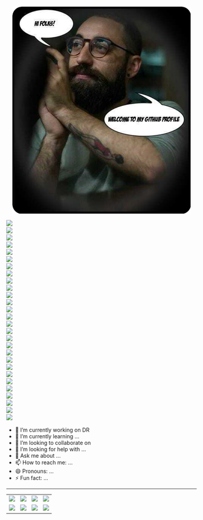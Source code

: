 <p align="center">
  <img src="./assets/me.png">
<main class="grid">
  <div class="box">
  <img src="https://img.shields.io/badge/TypeScript-007ACC?style=for-the-badge&logo=typescript&logoColor=white"></div>
  <div class="box"><img src="https://img.shields.io/badge/JavaScript-F7DF1E?style=for-the-badge&logo=javascript&logoColor=black"></div>
  <div class="box"><img src="https://img.shields.io/badge/Node.js-43853D?style=for-the-badge&logo=node.js&logoColor=white"></div>
  <div class="box"><img src="https://img.shields.io/badge/React-20232A?style=for-the-badge&logo=react&logoColor=61DAFB"></div>
  <div class="box"><img src="https://img.shields.io/badge/Angular-DD0031?style=for-the-badge&logo=angular&logoColor=white"></div>
  <div class="box"><img src="https://img.shields.io/badge/Tailwind_CSS-38B2AC?style=for-the-badge&logo=tailwind-css&logoColor=white"></div>
  <div class="box"><img src="https://img.shields.io/badge/Material--UI-0081CB?style=for-the-badge&logo=material-ui&logoColor=white"></div>
  <div class="box"><img src="https://img.shields.io/badge/Amazon_AWS-232F3E?style=for-the-badge&logo=amazon-aws&logoColor=white"></div>
  <div class="box"><img src="https://img.shields.io/badge/Heroku-430098?style=for-the-badge&logo=heroku&logoColor=white"></div>
  <div class="box"><img src="https://img.shields.io/badge/Docker-2CA5E0?style=for-the-badge&logo=docker&logoColor=white"></div>
  <div class="box"><img src="https://img.shields.io/badge/Git-F05032?style=for-the-badge&logo=git&logoColor=white"></div>
  <div class="box"><img src="https://img.shields.io/badge/Visual_Studio_Code-0078D4?style=for-the-badge&logo=visual%20studio%20code&logoColor=white"></div>
  <div class="box"><img src="https://img.shields.io/badge/next.js-000000?style=for-the-badge&logo=next.js&logoColor=white"></div>
  <div class="box"><img src="https://img.shields.io/badge/MySQL-00000F?style=for-the-badge&logo=mysql&logoColor=white"></div>
  <div class="box"><img src="https://img.shields.io/badge/PostgreSQL-316192?style=for-the-badge&logo=postgresql&logoColor=white"></div>
  <div class="box"><img src="https://img.shields.io/badge/Arch_Linux-1793D1?style=for-the-badge&logo=arch-linux&logoColor=white"></div>
  <div class="box"><img src="https://img.shields.io/badge/Linux-FCC624?style=for-the-badge&logo=linux&logoColor=black"></div>
  <div class="box"><img src="https://img.shields.io/badge/Shell_Script-121011?style=for-the-badge&logo=gnu-bash&logoColor=white"></div>
  <div class="box"><img src="https://img.shields.io/badge/CSS-239120?&style=for-the-badge&logo=css3&logoColor=white"></div>
  <div class="box"><img src="https://img.shields.io/badge/Yarn-2C8EBB?style=for-the-badge&logo=yarn&logoColor=white"></div>
  <div class="box"><img src="https://img.shields.io/badge/npm-CB3837?style=for-the-badge&logo=npm&logoColor=white"></div>
  <div class="box"><img src="https://img.shields.io/badge/Express.js-404D59?style=for-the-badge&logo=express&logoColor=white"></div>
  <div class="box"><img src="https://img.shields.io/badge/Bootstrap-563D7C?style=for-the-badge&logo=bootstrap&logoColor=white"></div>
  <div class="box"><img src="https://img.shields.io/badge/React_Router-CA4245?style=for-the-badge&logo=react-router&logoColor=white"></div>
  <div class="box"><img src="https://img.shields.io/badge/Redux-593D88?style=for-the-badge&logo=redux&logoColor=white"></div>
  <div class="box"><img src="https://img.shields.io/badge/Netlify-00C7B7?style=for-the-badge&logo=netlify&logoColor=white"></div>
  <div class="box"><img src="https://img.shields.io/badge/strapi-2e7eea?style=for-the-badge&logo=strapi&logoColor=white"></div>
  <div class="box"><img src="https://img.shields.io/badge/firebase-ffca28?style=for-the-badge&logo=firebase&logoColor=white"></div>
</main>

</p>

- 🔭 I’m currently working on DR
- 🌱 I’m currently learning ...
- 👯 I’m looking to collaborate on
- 🤔 I’m looking for help with ...
- 💬 Ask me about ...
- 📫 How to reach me: ...
- 😄 Pronouns: ...
- ⚡ Fun fact: ...
***

<div class="grid-container">
  <div class="two"></div>
  <div class="one"></div>
  <div class="three"></div>
  <div class="four"></div>
  <div class="five"></div>
  <div class="six"></div>
  <div class="seven"></div>
  <div class="eight"></div>
</div>
<table>
<tbody>
<tr>
<td><img src="https://img.shields.io/badge/Telegram-2CA5E0?style=for-the-badge&logo=telegram&logoColor=white"></td>
<td><img src="https://img.shields.io/badge/WhatsApp-25D366?style=for-the-badge&logo=whatsapp&logoColor=white"/></td>
<td><img src="https://img.shields.io/badge/Gmail-D14836?style=for-the-badge&logo=gmail&logoColor=white"></td>
<td><img src="https://img.shields.io/badge/Messenger-00B2FF?style=for-the-badge&logo=messenger&logoColor=white"></td>
</tr>
<tr>
<td><img src="https://img.shields.io/badge/Facebook-1877F2?style=for-the-badge&logo=facebook&logoColor=white"></td>
<td><img src="https://img.shields.io/badge/LinkedIn-0077B5?style=for-the-badge&logo=linkedin&logoColor=white"></td>
<td><img src="https://img.shields.io/badge/Twitter-1DA1F2?style=for-the-badge&logo=twitter&logoColor=white"></td>
<td><img src="https://img.shields.io/badge/Instagram-E4405F?style=for-the-badge&logo=instagram&logoColor=white"></td>
</tr>
</tbody>
</table>


